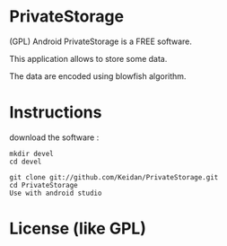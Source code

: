 PrivateStorage
===

(GPL) Android PrivateStorage is a FREE software.

This application allows to store some data.

The data are encoded using blowfish algorithm.


Instructions
============


download the software :

	mkdir devel
	cd devel
	
	git clone git://github.com/Keidan/PrivateStorage.git
	cd PrivateStorage
 	Use with android studio 

License (like GPL)
==================
